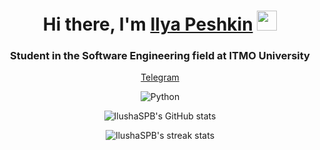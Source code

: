 <h1 align="center">Hi there, I'm <a href="https://github.com/IlushaSPB" target="_blank">Ilya Peshkin</a> 
<img src="https://github.com/blackcater/blackcater/raw/main/images/Hi.gif" height="32"/></h1>

<h3 align="center">Student in the Software Engineering field at ITMO University</h3>

<p align="center">
  <a href="https://t.me/ilusha_p">Telegram</a> 
</p>

<p align="center">
  <img src="https://img.shields.io/badge/-Python-3776AB?style=flat-square&logo=python&logoColor=white" alt="Python">
</p>

<p align="center">
  <img src="https://github-readme-stats.vercel.app/api?username=IlushaSPB&show_icons=true&theme=dark" alt="IlushaSPB's GitHub stats">
</p>

<p align="center">
  <img src="https://github-readme-streak-stats.herokuapp.com/?user=IlushaSPB&theme=dark" alt="IlushaSPB's streak stats"> 
</p>

